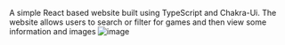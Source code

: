 A simple React based website built using TypeScript and Chakra-Ui.
The website allows users to search or filter for games and then view some information and images
![image](https://github.com/LUKEJOHNSON2021/Game-hub/assets/91317157/29934c1b-ec42-4b4a-a9f5-e64ccee9a785)
